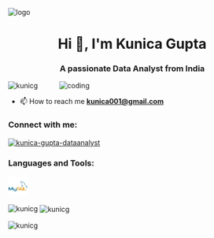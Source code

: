![logo](C:\Users\Dell\Downloads)
<h1 align="center">Hi 👋, I'm Kunica Gupta</h1>
<h3 align="center">A passionate Data Analyst from India</h3>

<img align="right" alt="coding" width="400" src="https://www.google.com/url?sa=i&url=https%3A%2F%2Fwww.pinterest.com%2Fpin%2F567523990538356835%2F&psig=AOvVaw0MlbcOSX37uVUTGiu5A7R3&ust=1674806555128000&source=images&cd=vfe&ved=0CA8QjRxqFwoTCMCWirrj5PwCFQAAAAAdAAAAABAE">

<p align="left"> <img src="https://komarev.com/ghpvc/?username=kunicg&label=Profile%20views&color=0e75b6&style=flat" alt="kunicg" /> </p>

- 📫 How to reach me **kunica001@gmail.com**

<h3 align="left">Connect with me:</h3>
<p align="left">
<a href="https://linkedin.com/in/kunica-gupta-dataanalyst" target="blank"><img align="center" src="https://raw.githubusercontent.com/rahuldkjain/github-profile-readme-generator/master/src/images/icons/Social/linked-in-alt.svg" alt="kunica-gupta-dataanalyst" height="30" width="40" /></a>
</p>

<h3 align="left">Languages and Tools:</h3>
<p align="left"> <a href="https://www.mysql.com/" target="_blank" rel="noreferrer"> <img src="https://raw.githubusercontent.com/devicons/devicon/master/icons/mysql/mysql-original-wordmark.svg" alt="mysql" width="40" height="40"/> </a> </p>

<p><img align="left" src="https://github-readme-stats.vercel.app/api/top-langs?username=kunicg&show_icons=true&locale=en&layout=compact" alt="kunicg" /></p>

<p>&nbsp;<img align="center" src="https://github-readme-stats.vercel.app/api?username=kunicg&show_icons=true&locale=en" alt="kunicg" /></p>

<p><img align="center" src="https://github-readme-streak-stats.herokuapp.com/?user=kunicg&" alt="kunicg" /></p>
